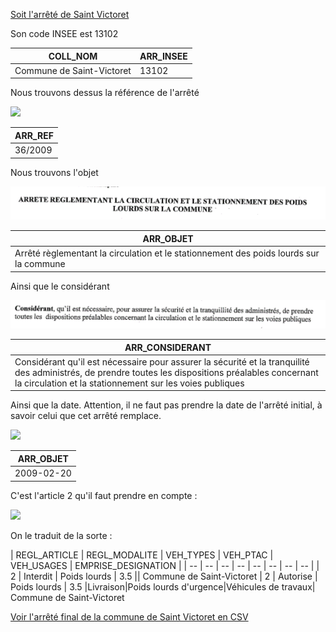 [Soit l'arrêté de Saint Victoret](st-victoret.jpg)

Son code INSEE est 13102


| COLL_NOM | ARR_INSEE
| -- | --
| Commune de Saint-Victoret | 13102

Nous trouvons dessus la référence de l'arrêté

![](files/st-victoret/arr_ref.png)

| ARR_REF |
| -- |
| 36/2009

Nous trouvons l'objet

![](st-victoret/arr_objet.png)

| ARR_OBJET |
| -- |
| Arrêté règlementant la circulation et le stationnement des poids lourds sur la commune

Ainsi que le considérant

![](st-victoret/arr_considerant.png)

| ARR_CONSIDERANT |
| -- |
| Considérant qu'il est nécessaire pour assurer la sécurité et la tranquilité des administrés, de prendre toutes les dispositions préalables concernant la circulation et la stationnement sur les voies publiques |

Ainsi que la date. Attention, il ne faut pas prendre la date de l'arrêté initial, à savoir celui que cet arrêté remplace.

![](files/st-victoret/arr_date.png)

| ARR_OBJET |
| -- |
| 2009-02-20

C'est l'article 2 qu'il faut prendre en compte :

![](files/st-victoret/article2.png)

On le traduit de la sorte :

| REGL_ARTICLE | REGL_MODALITE | VEH_TYPES | VEH_PTAC | VEH_USAGES | EMPRISE_DESIGNATION |
| -- | -- | -- | -- | -- | -- | -- | -- |
| 2 | Interdit | Poids lourds | 3.5 || Commune de Saint-Victoret
| 2 | Autorise | Poids lourds | 3.5 |Livraison\|Poids lourds d'urgence\|Véhicules de travaux| Commune de Saint-Victoret

[Voir l'arrêté final de la commune de Saint Victoret en CSV](exemple-st-victoret-valide.csv)

